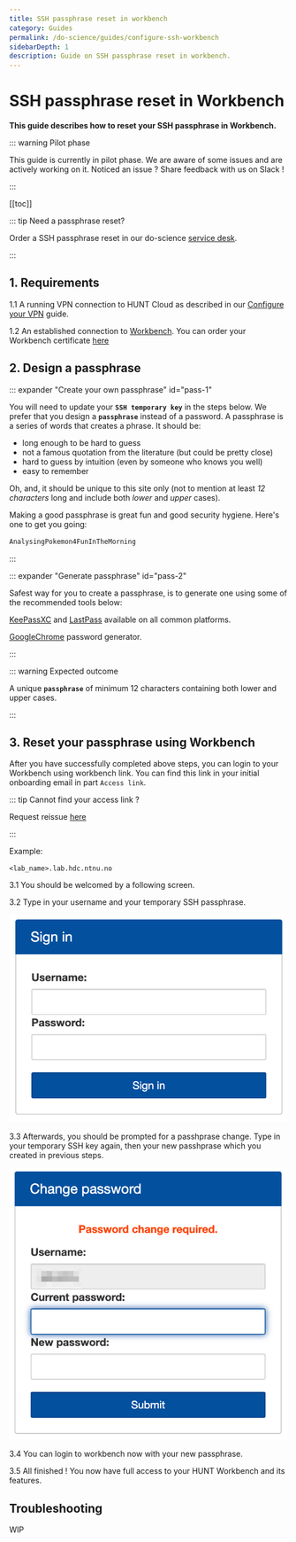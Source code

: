 ```yaml
---
title: SSH passphrase reset in workbench
category: Guides
permalink: /do-science/guides/configure-ssh-workbench
sidebarDepth: 1
description: Guide on SSH passphrase reset in workbench.
---
```

# SSH passphrase reset in Workbench

**This guide describes how to reset your SSH passphrase in Workbench.**

::: warning Pilot phase

This guide is currently in pilot phase. We are aware of some issues and are actively working on it.
Noticed an issue ? Share feedback with us on Slack !

::: 

[[toc]]

::: tip Need a passphrase reset? 

Order a SSH passphrase reset in our do-science [service desk](/do-science/service-desk/#ssh-passphrase-reset).

:::

## 1. Requirements

1.1 A running VPN connection to HUNT Cloud as described in our [Configure your VPN](/do-science/lab-access/configure-vpn/) guide.

1.2 An established connection to [Workbench](/do-science/hunt-workbench/principles). You can order your Workbench certificate [here](/do-science/service-desk/#hunt-workbench-access)


## 2. Design a passphrase

::: expander "Create your own passphrase" id="pass-1"

You will need to update your **`SSH temporary key`** in the steps below. We prefer that you design a **`passphrase`** instead of a password. A passphrase is a series of words that creates a phrase. It should be:

- long enough to be hard to guess
- not a famous quotation from the literature (but could be pretty close)
- hard to guess by intuition (even by someone who knows you well)
- easy to remember

Oh, and, it should be unique to this site only (not to mention at least
_12 characters_ long and include both _lower_ and _upper_ cases).

Making a good passphrase is great fun and good security hygiene. Here's one to get you going:

```bash
AnalysingPokemon4FunInTheMorning
```
:::

::: expander "Generate passphrase" id="pass-2"

Safest way for you to create a passphrase, is to generate one using some of the recommended tools below:

[KeePassXC](https://keepassxc.org/) and [LastPass](https://www.lastpass.com/) available on all common platforms.

[GoogleChrome](https://support.google.com/chrome/answer/7570435?hl=en&co=GENIE.Platform%3DDesktop) password generator.

:::

::: warning Expected outcome

A unique **`passphrase`** of minimum 12 characters containing both lower and upper cases.

:::

## 3. Reset your passphrase using Workbench

After you have successfully completed above steps, you can login to your Workbench using workbench link. You can find this link in your initial onboarding email in part `Access link`.

::: tip Cannot find your access link ?

Request reissue [here]()

::: 

Example:
```
<lab_name>.lab.hdc.ntnu.no
```

3.1 You should be welcomed by a following screen.

3.2 Type in your username and your temporary SSH passphrase. 

![workbench_image1](./images/workbench_passreset_1.png)

3.3 Afterwards, you should be prompted for a passhprase change. Type in your temporary SSH key again, then your new passhprase which you created in previous steps.

![workbench_image2](./images/workbench_passreset_3.png)

3.4 You can login to workbench now with your new passphrase.

3.5 All finished ! You now have full access to your HUNT Workbench and its features. 


## Troubleshooting

WIP

